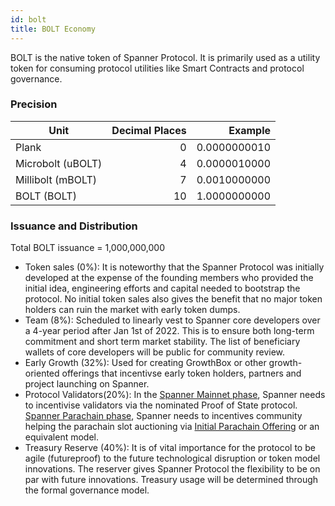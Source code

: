 ```yaml
---
id: bolt
title: BOLT Economy
---
```


BOLT is the native token of Spanner Protocol. It is primarily used as a utility token for consuming protocol utilities like Smart Contracts and protocol governance.

### Precision
| Unit              | Decimal Places |  Example     |
|-------------------|---------------:|-------------:|
| Plank             | 0              | 0.0000000010 |
| Microbolt (uBOLT) | 4			     | 0.0000010000 |
| Millibolt (mBOLT) | 7 			 | 0.0010000000 |
| BOLT (BOLT)       | 10             | 1.0000000000 |

### Issuance and Distribution

Total BOLT issuance = 1,000,000,000
- Token sales (0%): It is noteworthy that the Spanner Protocol was initially developed at the expense of the founding members who provided the initial idea, engineering efforts and capital needed to bootstrap the protocol. No initial token sales also gives the benefit that no major token holders can ruin the market with early token dumps. 
- Team (8%): Scheduled to linearly vest to Spanner core developers over a 4-year period after Jan 1st of 2022. This is to ensure both long-term commitment and short term market stability. The list of beneficiary wallets of core developers will be public for community review. 
- Early Growth (32%): Used for creating GrowthBox or other growth-oriented offerings that incentivse early token holders, partners and project launching on Spanner.   
- Protocol Validators(20%): In the [Spanner Mainnet phase](launch_phases.md), Spanner needs to incentivise validators via the nominated Proof of State protocol. [Spanner Parachain phase](launch_phases.md), Spanner needs to incentives community helping the parachain slot auctioning via [Initial Parachain Offering](https://defidao.medium.com/polkadot-dot-reveals-details-of-initial-parachain-offering-ipo-launch-69a8aa23ee88) or an equivalent model.
- Treasury Reserve (40%): It is of vital importance for the protocol to be agile (futureproof) to the future technological disruption or token model innovations. The reserver gives Spanner Protocol the flexibility to be on par with future innovations. Treasury usage will be determined through the formal governance model. 